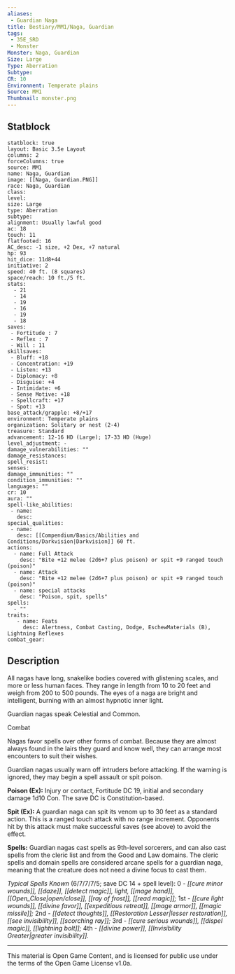 ```yaml
---
aliases:
 - Guardian Naga
title: Bestiary/MM1/Naga, Guardian
tags: 
 - 35E_SRD
 - Monster
Monster: Naga, Guardian
Size: Large
Type: Aberration
Subtype: 
CR: 10
Environnent: Temperate plains
Source: MM1
Thumbnail: monster.png
---
```


## Statblock

```statblock
statblock: true
layout: Basic 3.5e Layout
columns: 2
forceColumns: true
source: MM1 
name: Naga, Guardian
image: [[Naga, Guardian.PNG]]
race: Naga, Guardian
class: 
level: 
size: Large
type: Aberration
subtype: 
alignment: Usually lawful good
ac: 18
touch: 11
flatfooted: 16
AC_desc: -1 size, +2 Dex, +7 natural
hp: 93
hit_dice: 11d8+44
initiative: 2
speed: 40 ft. (8 squares)
space/reach: 10 ft./5 ft.
stats:
  - 21
  - 14
  - 19
  - 16
  - 19
  - 18
saves:
 - Fortitude : 7
 - Reflex : 7
 - Will : 11
skillsaves:
 - Bluff: +18
 - Concentration: +19
 - Listen: +13
 - Diplomacy: +8
 - Disguise: +4
 - Intimidate: +6
 - Sense Motive: +18
 - Spellcraft: +17
 - Spot: +13
base_attack/grapple: +8/+17
environment: Temperate plains
organization: Solitary or nest (2-4)
treasure: Standard
advancement: 12-16 HD (Large); 17-33 HD (Huge)
level_adjustment: -
damage_vulnerabilities: ""
damage_resistances: 
spell_resist: 
senses: 
damage_immunities: ""
condition_immunities: ""
languages: ""
cr: 10
aura: ""
spell-like_abilities:
 - name: 
   desc: 
special_qualities:
 - name:
   desc: [[Compendium/Basics/Abilities and Conditions/Darkvision|Darkvision]] 60 ft.
actions:
  - name: Full Attack
    desc: "Bite +12 melee (2d6+7 plus poison) or spit +9 ranged touch (poison)"
  - name: Attack
    desc: "Bite +12 melee (2d6+7 plus poison) or spit +9 ranged touch (poison)"
  - name: special attacks
    desc: "Poison, spit, spells"
spells:
  - ""
traits:
   - name: Feats
     desc: Alertness, Combat Casting, Dodge, EschewMaterials (B), Lightning Reflexes
combat_gear:  
```

## Description



All nagas have long, snakelike bodies covered with glistening scales, and more or less human faces. They range in length from 10 to 20 feet and weigh from 200 to 500 pounds. The eyes of a naga are bright and intelligent, burning with an almost hypnotic inner light.

Guardian nagas speak Celestial and Common.

Combat

Nagas favor spells over other forms of combat. Because they are almost always found in the lairs they guard and know well, they can arrange most encounters to suit their wishes.

Guardian nagas usually warn off intruders before attacking. If the warning is ignored, they may begin a spell assault or spit poison.


**Poison (Ex):** Injury or contact, Fortitude DC 19, initial and secondary damage 1d10 Con. The save DC is Constitution-based.


**Spit (Ex):** A guardian naga can spit its venom up to 30 feet as a standard action. This is a ranged touch attack with no range increment. Opponents hit by this attack must make successful saves (see above) to avoid the effect.


**Spells:** Guardian nagas cast spells as 9th-level sorcerers, and can also cast spells from the cleric list and from the Good and Law domains. The cleric spells and domain spells are considered arcane spells for a guardian naga, meaning that the creature does not need a divine focus to cast them.


*Typical Spells Known* (6/7/7/7/5; save DC 14 + spell level): 0 - *[[cure minor wounds]], [[daze]], [[detect magic]], light, [[mage hand]], [[Open_Close|open/close]], [[ray of frost]], [[read magic]];* 1st - *[[cure light wounds]], [[divine favor]], [[expeditious retreat]], [[mage armor]], [[magic missile]];* 2nd - *[[detect thoughts]], [[Restoration Lesser|lesser restoration]], [[see invisibility]], [[scorching ray]];* 3rd - *[[cure serious wounds]], [[dispel magic]], [[lightning bolt]];* 4th - *[[divine power]], [[Invisibility Greater|greater invisibility]].*

---

This material is Open Game Content, and is licensed for public use under the terms of the Open Game License v1.0a.
